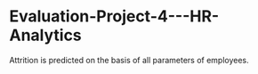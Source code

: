 # Evaluation-Project-4---HR-Analytics
Attrition is predicted on the basis of all parameters of employees.
